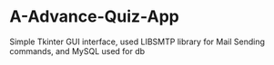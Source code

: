 # A-Advance-Quiz-App
Simple Tkinter GUI interface, used LIBSMTP library for Mail Sending commands, and MySQL used for db
